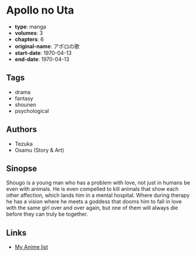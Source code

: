 # Apollo no Uta

-   **type**: manga
-   **volumes**: 3
-   **chapters**: 6
-   **original-name**: アポロの歌
-   **start-date**: 1970-04-13
-   **end-date**: 1970-04-13

## Tags

-   drama
-   fantasy
-   shounen
-   psychological

## Authors

-   Tezuka
-   Osamu (Story & Art)

## Sinopse

Shougo is a young man who has a problem with love, not just in humans be even with animals. He is even compelled to kill animals that show each other affection, which lands him in a mental hospital. Where during therapy he has a vision where he meets a goddess that dooms him to fall in love with the same girl over and over again, but one of them will always die before they can truly be together.

## Links

-   [My Anime list](https://myanimelist.net/manga/1410/Apollo_no_Uta)
